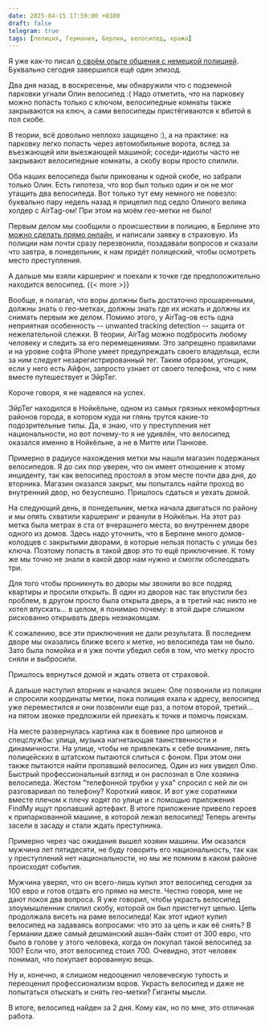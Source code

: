 ```yaml
---
date: 2025-04-15 17:59:00 +0100
draft: false
telegram: true
tags: [полиция, Германия, Берлин, велосипед, кража]
---
```

Я уже как-то писал [о своём опыте общения с немецкой полицией](https://romka.eu/note/2024/supermoon/). Буквально сегодня завершился ещё один эпизод.

Два дня назад, в воскресенье, мы обнаружили что с подземной парковки угнали Олин велосипед :( Надо отметить, что на парковку можно попасть только с ключом, велосипедные комнаты также закрываются на ключ, а сами велосипеды пристёгиваются к вбитой в пол скобе. 

В теории, всё довольно неплохо защищено :), а на практике: на парковку легко попасть через автомобильные ворота, вслед за въезжающей или выезжающей машиной; соседи-идиоты часто не закрывают велосипедные комнаты, а скобу воры просто спилили.

Оба наших велосипеда были прикованы к одной скобе, но забрали только Олин. Есть гипотеза, что вор был только один и он не мог утащить два велосипеда. Вот только тут ему немного не повезло: буквально пару недель назад я прицепил под седло Олиного велика холдер с AirTag-ом! При этом на моём гео-метки не было!

Первым делом мы сообщили о происшествии в полицию, в Берлине это [можно сделать прямо онлайн](https://www.internetwache-polizei-berlin.de/index_121.html), и написали заявку в страховую. Из полиции нам почти сразу перезвонили, позадавали вопросов и сказали что завтра, в понедельник, к нам придёт полицеский, чтобы осмотреть место преступления.

А дальше мы взяли каршеринг и поехали к точке где предположительно находится велосипед.
{{< more >}}
<!--more-->

Вообще, я полагал, что воры должны быть достаточно прошаренными, должны знать о гео-метках, должны знать где их искать и должны их снимать первым же делом. Помимо этого, у AirTag-ов есть одна неприятная особенность -- unwanted tracking detection -- защита от нежелательной слежки. В теории, AirTag можно подбросить любому человеку и следить за его перемещениями. Это запрещено правилами и на уровне софта iPhone умеет предупреждать своего владельца, если за ним следует незарегистрированный тег. Таким образом, угонщик, если у него есть Айфон, запросто узнает от своего телефона, что с ним вместе путешествует и ЭйрТег.

Короче говоря, я не надеялся на успех.

ЭйрТег находился в Нойкёльне, одном из самых грязных некомфортных районов города, в котором куда ни глянь трутся какие-то подозрительные типы. Да, я знаю, что у преступления нет национальности, но вот почему-то я не удивлён, что велосипед оказался именно в Нойкёльне, а не в Митте или Панкове.

Примерно в радиусе нахождения метки мы нашли магазин подержаных велосипедов. Я до сих пор уверен, что он имеет отношение к этому инциденту, так как велосипед простоял в этом месте почти два дня, до вторника. Магазин оказался закрыт, мы попыталсь найти проход во внутренний двор, но безуспешно. Пришлось сдаться и уехать домой.

На следующий день, в понедельник, метка начала двигаться по району и мы опять схватили каршеринг и рванули в Нойкёльн. На этот раз метка была метрах в ста от вчерашнего места, во внутреннем дворе одного из домов. Здесь надо уточнить, что в Берлине много домов-колодцев с закрытыми дворами, в которые нельзя попасть с улицы без ключа. Поэтому попасть в такой двор это то ещё приключение. К тому же мы точно не знали в какой двор нам нужно и смогли обслеодвать три. 

Для того чтобы проникнуть во дворы мы звонили во все подряд квартиры и просили открыть. В один из дворов нас так впустили без проблем, в другом просто была открыта дверь, а в третий нас никто не хотел впускать... в целом, я понимаю почему: в этой дыре слишком рискованно открывать дверь незнакомцам.

К сожалению, все эти приключения не дали результата. В последнем дворе мы оказались ближе всего к метке, но велосипеда там не было. Зато была помойка и я уже почти убедил себя в том, что метку просто сняли и выбросили.

Пришлось вернуться домой и ждать ответа от страховой.

А дальше наступил вторник и начался экшен: Оле позвонили из полиции и спросили координаты метки, пока полиция ехала к адресу, велосипед уже переместился и они позвонили еще раз, а потом второй, третий... на пятом звонке предложили ей приехать к точке и помочь поискам.

На месте развернулась картина как в боевике про шпионов и спецслужбы: улица, музыка нагнетающая таинственности и динамичности. На улице, чтобы не привлекать к себе внимание, пять полицейских в штатском пытаются слиться с фоном. При этом они также пытаются найти пропавший велосипед. Один из них увидел Олю. Быстрый профессиональный взгляд и он распознал в Оле хозяина велосипеда. Жестом "телефонной трубки у уха" спросил с ней ли он разговаривал по телефону? Короткий кивок. И вот уже соратники вместе плечом к плечу ходят по улице и с помощью приложения FindMy ищут пропавший артефакт. В итоге приложение привело героев к припаркованной машине, в которой лежал велосипед! Теперь агенты засели в засаду и стали ждать преступника.

Примерно через час ожидания вышел хозяин машины. Им оказался мужчина лет пятидесяти, не буду говорить его национальность, так как у преступлений нет национальности, но мы же помним в каком районе происходят события.

Мужчина уверял, что он всего-лишь купил этот велосипед сегодня за 100 евро и готов отдать его прямо на месте. Честно говоря, мне не дают покоя два вопроса. Я уже говорил, чтобы украсть велосипед злоумышленник спилил скобу, которой он был пристегнут цепью. Цепь продолжала висеть на раме велосипеда! Как этот идиот купил велосипед на задаваясь вопросами: что это за цепь и как её снять? В Германии даже самый дешманский ашан-байк стоит от 300 евро, что было в голове у этого человека, когда он покупал такой велосипед за 100? Если что, этот велосипед стоил 700. Очевидно, этот человек понимал, что покупает ворованную вещь. 

Ну и, конечно, я слишком недооценил человеческую тупость и переоценил профессионализм воров. Украсть велосипед и даже не попытаться отыскать и снять гео-метки? Гиганты мысли.

В итоге, велосипед найден за 2 дня. Кому как, но по мне, это отличная работа.